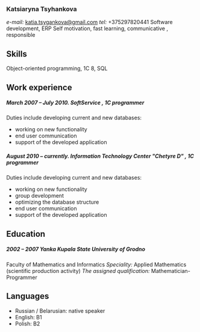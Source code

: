 ### Katsiaryna Tsyhankova ###
*e-mail:* katia.tsygankova@gmail.com
*tel:* +375297820441
Software development,  ERP
Self motivation, fast learning, communicative , responsible

## Skills ##
Object-oriented programming, 1C 8, SQL

## Work experience ##
##### March 2007 – July 2010.   SoftService , 1C programmer #####
Duties include developing current and new databases:
* working on new functionality
* end user communication
* support of  the developed application

##### August 2010 – currently. Information Technology Center "Chetyre D" , 1C programmer #####
Duties include developing current and new databases:
* working on new functionality
* group development 
* optimizing the database structure
* end user communication
* support of  the developed application

## Education ##
##### 2002 – 2007 Yanka Kupala  State University of Grodno #####
Faculty of Mathematics and Informatics
*Speciality:* Applied Mathematics (scientific production activity)
*The assigned qualification:* Mathematician- Programmer

## Languages ##
* Russian / Belarusian: native speaker
* English: B1
* Polish: B2